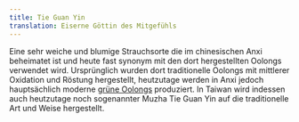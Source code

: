 ```yaml
---
title: Tie Guan Yin
translation: Eiserne Göttin des Mitgefühls
---
```

Eine sehr weiche und blumige Strauchsorte die im chinesischen Anxi beheimatet ist und heute fast synonym mit den dort hergestellten Oolongs verwendet wird. Ursprünglich wurden dort traditionelle Oolongs mit mittlerer Oxidation und Röstung hergestellt, heutzutage werden in Anxi jedoch hauptsächlich moderne <a href="/glossar#gruener-oolong">grüne Oolongs</a> produziert. In Taiwan wird indessen auch heutzutage noch sogenannter Muzha Tie Guan Yin auf die traditionelle Art und Weise hergestellt.